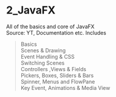 # 2_JavaFX
All of the basics and core of JavaFX                          
Source: YT, Documentation etc. Includes                                   
>Basics                          
>Scenes & Drawing                                    
>Event Handling & CSS                                             
>Switching Scenes                        
>Controllers ,Views & Fields                        
>Pickers, Boxes, Sliders & Bars           
>Spinner, Menus and FlowPane       
>Key Event, Animations & Media View             

